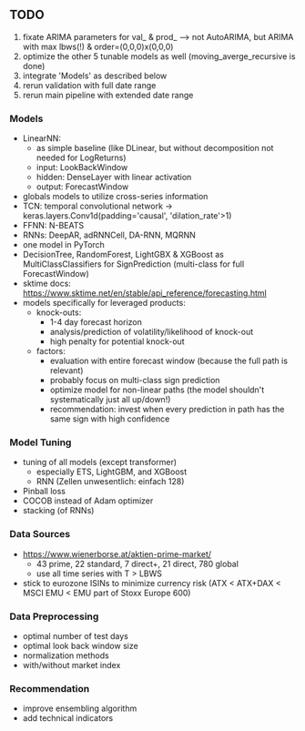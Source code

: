 ## TODO
1. fixate ARIMA parameters for val_ & prod_ --> not AutoARIMA, but ARIMA with max lbws(!) & order=(0,0,0)x(0,0,0)
2. optimize the other 5 tunable models as well (moving_averge_recursive is done)
3. integrate 'Models' as described below
4. rerun validation with full date range
5. rerun main pipeline with extended date range

### Models
- LinearNN:
    - as simple baseline (like DLinear, but without decomposition not needed for LogReturns)
    - input: LookBackWindow
    - hidden: DenseLayer with linear activation
    - output: ForecastWindow
- globals models to utilize cross-series information
- TCN: temporal convolutional network -> keras.layers.Conv1d(padding='causal', 'dilation_rate'>1)
- FFNN: N-BEATS
- RNNs: DeepAR, adRNNCell, DA-RNN, MQRNN
- one model in PyTorch
- DecisionTree, RandomForest, LightGBX & XGBoost as MultiClassClassifiers for SignPrediction (multi-class for full ForecastWindow)
- sktime docs: https://www.sktime.net/en/stable/api_reference/forecasting.html
- models specifically for leveraged products:
    - knock-outs:
        - 1-4 day forecast horizon
        - analysis/prediction of volatility/likelihood of knock-out
        - high penalty for potential knock-out
    - factors:
        - evaluation with entire forecast window (because the full path is relevant)
        - probably focus on multi-class sign prediction
        - optimize model for non-linear paths (the model shouldn't systematically just all up/down!)
        - recommendation: invest when every prediction in path has the same sign with high confidence

### Model Tuning
- tuning of all models (except transformer)
    - especially ETS, LightGBM, and XGBoost
    - RNN (Zellen unwesentlich: einfach 128)
- Pinball loss
- COCOB instead of Adam optimizer
- stacking (of RNNs)

### Data Sources
- https://www.wienerborse.at/aktien-prime-market/
    - 43 prime, 22 standard, 7 direct+, 21 direct, 780 global
    - use all time series with T > LBWS
- stick to eurozone ISINs to minimize currency risk (ATX < ATX+DAX < MSCI EMU < EMU part of Stoxx Europe 600)

### Data Preprocessing
- optimal number of test days
- optimal look back window size
- normalization methods
- with/without market index

### Recommendation
- improve ensembling algorithm
- add technical indicators